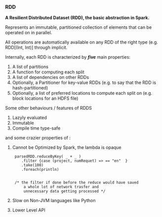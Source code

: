 ### RDD

**A Resilient Distributed Dataset (RDD), the basic abstraction in Spark.**

Represents an immutable, partitioned collection of elements that can be operated on in parallel. 

All operations are automatically available on any RDD of the right type (e.g. RDD[(Int, Int)] through implicit.

Internally, each RDD is characterized by ***five*** main properties:

1. A list of partitions 
2. A function for computing each split 
3. A list of dependencies on other RDDs 
4. Optionally, a Partitioner for key-value RDDs (e.g. to say that the RDD is hash-partitioned) 
5. Optionally, a list of preferred locations to compute each split on (e.g. block locations for an HDFS file)

Some other behaviours / features of RDDS

1. Lazyly evaluated
2. Immutable
3. Compile time type-safe


and some crazier properties of :

1. Cannot be Optimized by Spark, the lambda is opaque 

    ```
     parsedRDD.reduceByKey( _ + _ )
        .filter {case (project, numRequet) => == "en"  }
        .take(100)
        .foreach(println)
        
        
     /* the filter if done before the reduce would have saved 
         a whole lot of network trasfer and 
         unnecessary data getting processed */
    ```
2. Slow on Non-JVM languages like Python
3. Lower Level API
  